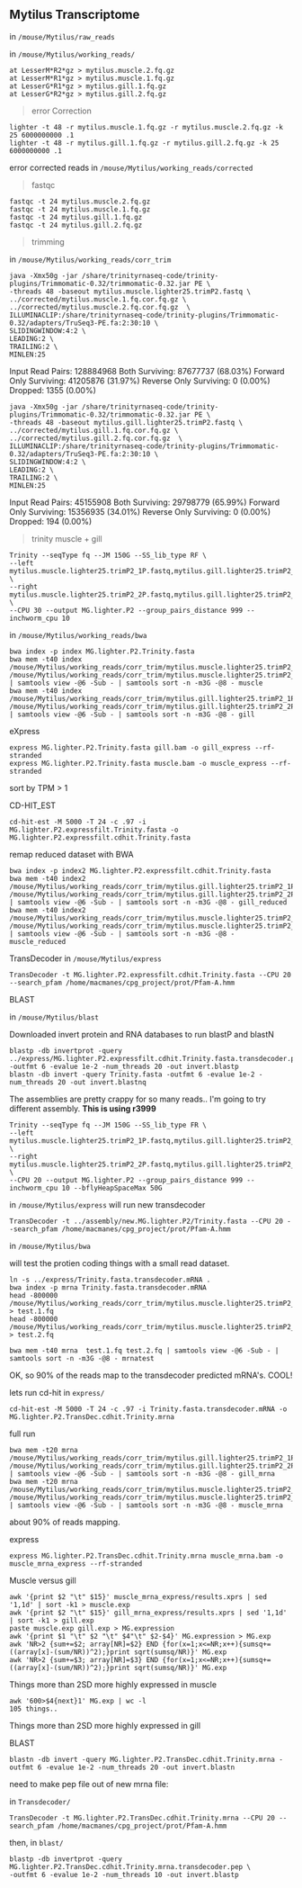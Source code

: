 Mytilus Transcriptome
--

in `/mouse/Mytilus/raw_reads`

in `/mouse/Mytilus/working_reads/`

	at LesserM*R2*gz > mytilus.muscle.2.fq.gz
	at LesserM*R1*gz > mytilus.muscle.1.fq.gz
	at LesserG*R1*gz > mytilus.gill.1.fq.gz
	at LesserG*R2*gz > mytilus.gill.2.fq.gz	
	
> error Correction

	lighter -t 48 -r mytilus.muscle.1.fq.gz -r mytilus.muscle.2.fq.gz -k 25 6000000000 .1
	lighter -t 48 -r mytilus.gill.1.fq.gz -r mytilus.gill.2.fq.gz -k 25 6000000000 .1	

error corrected reads in `/mouse/Mytilus/working_reads/corrected`

> fastqc
		
	fastqc -t 24 mytilus.muscle.2.fq.gz
	fastqc -t 24 mytilus.muscle.1.fq.gz
	fastqc -t 24 mytilus.gill.1.fq.gz
	fastqc -t 24 mytilus.gill.2.fq.gz
	
> trimming

in `/mouse/Mytilus/working_reads/corr_trim`

    java -Xmx50g -jar /share/trinityrnaseq-code/trinity-plugins/Trimmomatic-0.32/trimmomatic-0.32.jar PE \
    -threads 48 -baseout mytilus.muscle.lighter25.trimP2.fastq \
    ../corrected/mytilus.muscle.1.fq.cor.fq.gz \
    ../corrected/mytilus.muscle.2.fq.cor.fq.gz  \
    ILLUMINACLIP:/share/trinityrnaseq-code/trinity-plugins/Trimmomatic-0.32/adapters/TruSeq3-PE.fa:2:30:10 \
    SLIDINGWINDOW:4:2 \
	LEADING:2 \
	TRAILING:2 \
	MINLEN:25

Input Read Pairs: 128884968 Both Surviving: 87677737 (68.03%) Forward Only Surviving: 41205876 (31.97%) Reverse Only Surviving: 0 (0.00%) Dropped: 1355 (0.00%) 

    java -Xmx50g -jar /share/trinityrnaseq-code/trinity-plugins/Trimmomatic-0.32/trimmomatic-0.32.jar PE \
    -threads 48 -baseout mytilus.gill.lighter25.trimP2.fastq \
    ../corrected/mytilus.gill.1.fq.cor.fq.gz \
    ../corrected/mytilus.gill.2.fq.cor.fq.gz  \
    ILLUMINACLIP:/share/trinityrnaseq-code/trinity-plugins/Trimmomatic-0.32/adapters/TruSeq3-PE.fa:2:30:10 \
    SLIDINGWINDOW:4:2 \
	LEADING:2 \
	TRAILING:2 \
	MINLEN:25

Input Read Pairs: 45155908 Both Surviving: 29798779 (65.99%) Forward Only Surviving: 15356935 (34.01%) Reverse Only Surviving: 0 (0.00%) Dropped: 194 (0.00%)


> trinity muscle + gill

    Trinity --seqType fq --JM 150G --SS_lib_type RF \
    --left mytilus.muscle.lighter25.trimP2_1P.fastq,mytilus.gill.lighter25.trimP2_1P.fastq  \
    --right mytilus.muscle.lighter25.trimP2_2P.fastq,mytilus.gill.lighter25.trimP2_2P.fastq \
    --CPU 30 --output MG.lighter.P2 --group_pairs_distance 999 --inchworm_cpu 10

in `/mouse/Mytilus/working_reads/bwa`

	bwa index -p index MG.lighter.P2.Trinity.fasta
	bwa mem -t40 index  /mouse/Mytilus/working_reads/corr_trim/mytilus.muscle.lighter25.trimP2_1P.fastq /mouse/Mytilus/working_reads/corr_trim/mytilus.muscle.lighter25.trimP2_2P.fastq | samtools view -@6 -Sub - | samtools sort -n -m3G -@8 - muscle
	bwa mem -t40 index  /mouse/Mytilus/working_reads/corr_trim/mytilus.gill.lighter25.trimP2_1P.fastq /mouse/Mytilus/working_reads/corr_trim/mytilus.gill.lighter25.trimP2_2P.fastq | samtools view -@6 -Sub - | samtools sort -n -m3G -@8 - gill
	
eXpress

	express MG.lighter.P2.Trinity.fasta gill.bam -o gill_express --rf-stranded
	express MG.lighter.P2.Trinity.fasta muscle.bam -o muscle_express --rf-stranded
	
sort by TPM > 1


CD-HIT_EST

	cd-hit-est -M 5000 -T 24 -c .97 -i MG.lighter.P2.expressfilt.Trinity.fasta -o MG.lighter.P2.expressfilt.cdhit.Trinity.fasta
	
remap reduced dataset with BWA

	bwa index -p index2 MG.lighter.P2.expressfilt.cdhit.Trinity.fasta
	bwa mem -t40 index2  /mouse/Mytilus/working_reads/corr_trim/mytilus.gill.lighter25.trimP2_1P.fastq /mouse/Mytilus/working_reads/corr_trim/mytilus.gill.lighter25.trimP2_2P.fastq | samtools view -@6 -Sub - | samtools sort -n -m3G -@8 - gill_reduced
	bwa mem -t40 index2  /mouse/Mytilus/working_reads/corr_trim/mytilus.muscle.lighter25.trimP2_1P.fastq /mouse/Mytilus/working_reads/corr_trim/mytilus.muscle.lighter25.trimP2_2P.fastq | samtools view -@6 -Sub - | samtools sort -n -m3G -@8 - muscle_reduced	
	
TransDecoder in `/mouse/Mytilus/express`

	TransDecoder -t MG.lighter.P2.expressfilt.cdhit.Trinity.fasta --CPU 20 --search_pfam /home/macmanes/cpg_project/prot/Pfam-A.hmm
	

BLAST

in `/mouse/Mytilus/blast`

Downloaded invert protein and RNA databases to run blastP and blastN

	blastp -db invertprot -query ../express/MG.lighter.P2.expressfilt.cdhit.Trinity.fasta.transdecoder.pep -outfmt 6 -evalue 1e-2 -num_threads 20 -out invert.blastp
	blastn -db invert -query Trinity.fasta -outfmt 6 -evalue 1e-2 -num_threads 20 -out invert.blastnq

The assemblies are pretty crappy for so many reads.. I'm going to try different assembly. **This is using r3999**

    Trinity --seqType fq --JM 150G --SS_lib_type FR \
    --left mytilus.muscle.lighter25.trimP2_1P.fastq,mytilus.gill.lighter25.trimP2_1P.fastq  \
    --right mytilus.muscle.lighter25.trimP2_2P.fastq,mytilus.gill.lighter25.trimP2_2P.fastq \
    --CPU 20 --output MG.lighter.P2 --group_pairs_distance 999 --inchworm_cpu 10 --bflyHeapSpaceMax 50G

	
in `/mouse/Mytilus/express` will run new transdecoder

	TransDecoder -t ../assembly/new.MG.lighter.P2/Trinity.fasta --CPU 20 --search_pfam /home/macmanes/cpg_project/prot/Pfam-A.hmm
	

in `/mouse/Mytilus/bwa`

will test the protien coding things with a small read dataset. 

	ln -s ../express/Trinity.fasta.transdecoder.mRNA .
	bwa index -p mrna Trinity.fasta.transdecoder.mRNA
	head -800000 /mouse/Mytilus/working_reads/corr_trim/mytilus.muscle.lighter25.trimP2_1P.fastq > test.1.fq
	head -800000 /mouse/Mytilus/working_reads/corr_trim/mytilus.muscle.lighter25.trimP2_2P.fastq > test.2.fq	

	bwa mem -t40 mrna  test.1.fq test.2.fq | samtools view -@6 -Sub - | samtools sort -n -m3G -@8 - mrnatest	

OK, so 90% of the reads map to the transdecoder predicted mRNA's. COOL!

lets run cd-hit in `express/`

	cd-hit-est -M 5000 -T 24 -c .97 -i Trinity.fasta.transdecoder.mRNA -o MG.lighter.P2.TransDec.cdhit.Trinity.mrna

full run

    bwa mem -t20 mrna  /mouse/Mytilus/working_reads/corr_trim/mytilus.gill.lighter25.trimP2_1P.fastq /mouse/Mytilus/working_reads/corr_trim/mytilus.gill.lighter25.trimP2_2P.fastq | samtools view -@6 -Sub - | samtools sort -n -m3G -@8 - gill_mrna
    bwa mem -t20 mrna  /mouse/Mytilus/working_reads/corr_trim/mytilus.muscle.lighter25.trimP2_1P.fastq /mouse/Mytilus/working_reads/corr_trim/mytilus.muscle.lighter25.trimP2_2P.fastq | samtools view -@6 -Sub - | samtools sort -n -m3G -@8 - muscle_mrna    

about 90% of reads mapping. 


express

	express MG.lighter.P2.TransDec.cdhit.Trinity.mrna muscle_mrna.bam -o muscle_mrna_express --rf-stranded
	

Muscle versus gill

    awk '{print $2 "\t" $15}' muscle_mrna_express/results.xprs | sed '1,1d' | sort -k1 > muscle.exp
    awk '{print $2 "\t" $15}' gill_mrna_express/results.xprs | sed '1,1d' | sort -k1 > gill.exp
    paste muscle.exp gill.exp > MG.expression
    awk '{print $1 "\t" $2 "\t" $4"\t" $2-$4}' MG.expression > MG.exp
    awk 'NR>2 {sum+=$2; array[NR]=$2} END {for(x=1;x<=NR;x++){sumsq+=((array[x]-(sum/NR))^2);}print sqrt(sumsq/NR)}' MG.exp
    awk 'NR>2 {sum+=$3; array[NR]=$3} END {for(x=1;x<=NR;x++){sumsq+=((array[x]-(sum/NR))^2);}print sqrt(sumsq/NR)}' MG.exp


Things more than 2SD more highly expressed in muscle

	awk '600>$4{next}1' MG.exp | wc -l
	105 things..
	
Things more than 2SD more highly expressed in gill

BLAST


    blastn -db invert -query MG.lighter.P2.TransDec.cdhit.Trinity.mrna -outfmt 6 -evalue 1e-2 -num_threads 20 -out invert.blastn
    

need to make pep file out of new mrna file:

in `Transdecoder/`

	TransDecoder -t MG.lighter.P2.TransDec.cdhit.Trinity.mrna --CPU 20 --search_pfam /home/macmanes/cpg_project/prot/Pfam-A.hmm
	
then, in `blast/`

    blastp -db invertprot -query MG.lighter.P2.TransDec.cdhit.Trinity.mrna.transdecoder.pep \
    -outfmt 6 -evalue 1e-2 -num_threads 10 -out invert.blastp
